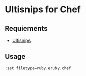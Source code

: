 # Ultisnips for Chef

## Requiements

* [Ultisnips](https://github.com/SirVer/ultisnips)

## Usage

`:set filetype=ruby.eruby.chef`

